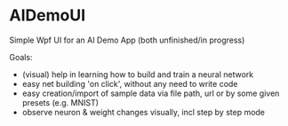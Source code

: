 # AIDemoUI
 Simple Wpf UI for an AI Demo App (both unfinished/in progress)

Goals:
- (visual) help in learning how to build and train a neural network
- easy net building 'on click', without any need to write code
- easy creation/import of sample data via file path, url or by some given presets (e.g. MNIST)
- observe neuron & weight changes visually, incl step by step mode

